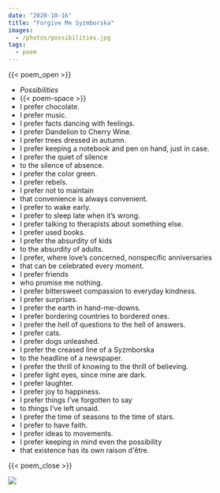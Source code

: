 ```yaml
---
date: "2020-10-16"
title: "Forgive Me Syzmborska"
images:
  - /photos/possibilities.jpg
tags:
  - poem
---
```

  
{{< poem_open >}}
* *Possibilities*
* {{< poem-space >}}
* I prefer chocolate.
* I prefer music.
* I prefer facts dancing with feelings.
* I prefer Dandelion to Cherry Wine.
* I prefer trees dressed in autumn.
* I prefer keeping a notebook and pen on hand, just in case.
* I prefer the quiet of silence
* to the silence of absence.
* I prefer the color green.
* I prefer rebels.
* I prefer not to maintain
* that convenience is always convenient.
* I prefer to wake early.
* I prefer to sleep late when it’s wrong.
* I prefer talking to therapists about something else.
* I prefer used books.
* I prefer the absurdity of kids
* to the absurdity of adults.
* I prefer, where love’s concerned, nonspecific anniversaries
* that can be celebrated every moment.
* I prefer friends
* who promise me nothing.
* I prefer bittersweet compassion to everyday kindness.
* I prefer surprises.
* I prefer the earth in hand-me-downs.
* I prefer bordering countries to bordered ones.
* I prefer the hell of questions to the hell of answers.
* I prefer cats.
* I prefer dogs unleashed.
* I prefer the creased line of a Syzmborska
* to the headline of a newspaper.
* I prefer the thrill of knowing to the thrill of believing.
* I prefer light eyes, since mine are dark.
* I prefer laughter.
* I prefer joy to happiness.
* I prefer things I’ve forgotten to say
* to things I’ve left unsaid.
* I prefer the time of seasons to the time of stars.
* I prefer to have faith.
* I prefer ideas to movements.
* I prefer keeping in mind even the possibility
* that existence has its own raison d'être.

{{< poem_close >}}

![](/photos/possibilities.jpg)

